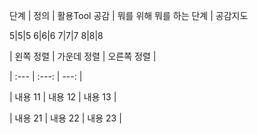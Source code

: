 단계 | 정의                    | 활용Tool 
공감 | 뭐를 위해 뭐를 하는 단계 | 공감지도


5|5|5
6|6|6
7|7|7
8|8|8



| 왼쪽 정렬 | 가운데 정렬 | 오른쪽 정렬 |

| :--- | :---: | ---: |

| 내용 11 | 내용 12 | 내용 13 |


| 내용 21 | 내용 22 | 내용 23 |
